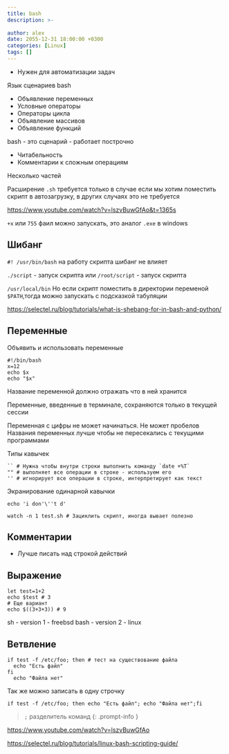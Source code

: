 ```yaml
---
title: bash
description: >-
  
author: alex
date: 2055-12-31 18:00:00 +0300
categories: [Linux]
tags: []
---
```


- Нужен для автоматизации задач

Язык сценариев bash

- Объявление переменных
- Условные операторы
- Операторы цикла
- Объявление массивов
- Объявление функций
 

bash - это сценарий - работает построчно

- Читабельность
- Комментарии к сложным операциям

Несколько частей

Расширение `.sh` требуется только в случае если мы хотим поместить скрипт в автозагрузку, в других случаях это не требуется

https://www.youtube.com/watch?v=lszvBuwGfAo&t=1365s

`+x` или `755` фаил можно запускать, это аналог `.exe` в windows

## Шибанг

`#! /usr/bin/bash` на работу скрипта шибанг не влияет

`./script` - запуск скрипта или
`/root/script` - запуск скрипта

`/usr/local/bin`
Но если скрипт поместить в директории переменой `$PATH`,тогда можно запускать с подсказкой табуляции

https://selectel.ru/blog/tutorials/what-is-shebang-for-in-bash-and-python/

## Переменные
 
Объявить и использовать переменные

````shell
#!/bin/bash
x=12
echo $x
echo "$x"
````

Название переменной должно отражать что в ней хранится

Переменные, введенные в терминале, сохраняются только в текущей сессии

Переменная с цифры не может начинаться.
Не может пробелов
Названия переменных лучше чтобы не пересекались с текущими программами

Типы кавычек

````shell
`` # Нужна чтобы внутри строки выполнить команду `date +%T`
"" # выполняет все операции в строке - используем его
'' # игнорирует все операции в строке, интерпретирует как текст 
````

Экранирование одинарной кавычки

```shell
echo 'i don'\''t d'
```

```shell
watch -n 1 test.sh # Зациклить скрипт, иногда вывает полезно
````
## Комментарии

- Лучше писать над строкой действий
 
## Выражение

````shell
let test=1+2
echo $test # 3
# Еще вариант
echo $((3+3+3)) # 9
````

sh - version 1 - freebsd
bash - version 2 - linux
 
## Ветвление

````shell
if test -f /etc/foo; then # тест на существование файла
  echo "Есть файл"
fi
  echo "Файла нет"
````
 
Так же можно записать в одну строчку 

````shell
if test -f /etc/foo; then echo "Есть файл"; echo "Файла нет";fi
````

> `;` разделитель команд
{: .prompt-info }

https://www.youtube.com/watch?v=lszvBuwGfAo

https://selectel.ru/blog/tutorials/linux-bash-scripting-guide/


